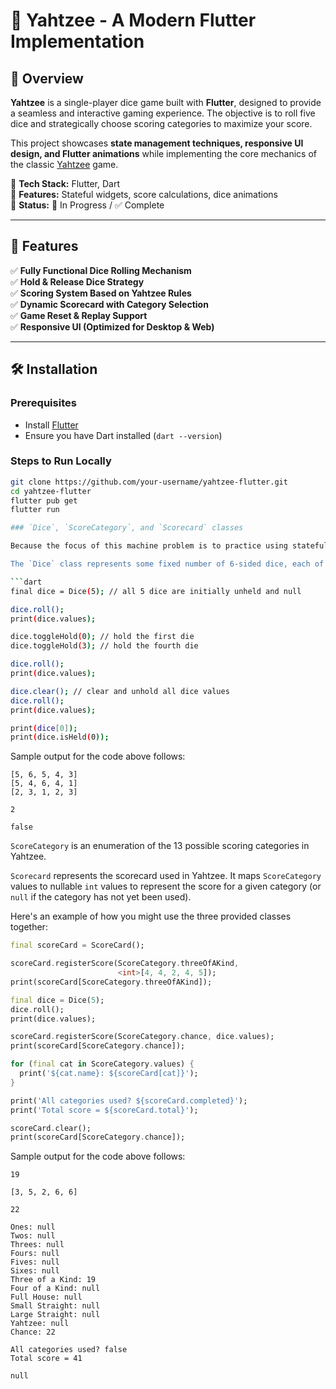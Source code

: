 # 🎲 Yahtzee - A Modern Flutter Implementation

## 🚀 Overview

**Yahtzee** is a single-player dice game built with **Flutter**, designed to provide a seamless and interactive gaming experience. The objective is to roll five dice and strategically choose scoring categories to maximize your score.

This project showcases **state management techniques, responsive UI design, and Flutter animations** while implementing the core mechanics of the classic [Yahtzee](https://en.wikipedia.org/wiki/Yahtzee) game.

🔹 **Tech Stack:** Flutter, Dart  
🔹 **Features:** Stateful widgets, score calculations, dice animations  
🔹 **Status:** 🚧 In Progress / ✅ Complete  

---

## 🎯 Features

✅ **Fully Functional Dice Rolling Mechanism**  
✅ **Hold & Release Dice Strategy**  
✅ **Scoring System Based on Yahtzee Rules**  
✅ **Dynamic Scorecard with Category Selection**  
✅ **Game Reset & Replay Support**  
✅ **Responsive UI (Optimized for Desktop & Web)**  

---

## 🛠️ Installation

### **Prerequisites**
- Install [Flutter](https://flutter.dev/docs/get-started/install)
- Ensure you have Dart installed (`dart --version`)

### **Steps to Run Locally**
```bash
git clone https://github.com/your-username/yahtzee-flutter.git
cd yahtzee-flutter
flutter pub get
flutter run

### `Dice`, `ScoreCategory`, and `Scorecard` classes

Because the focus of this machine problem is to practice using stateful widgets, we've provided you with classes that represent the dice, score categories, and scorecard. These classes are defined in the `lib/models/dice.dart` and `lib/models/scorecard.dart` files.

The `Dice` class represents some fixed number of 6-sided dice, each of which may be "held" or "unheld", which affects whether it is randomly updated when `roll` is called. Here's an example of how you might use the `Dice` class:

```dart
final dice = Dice(5); // all 5 dice are initially unheld and null

dice.roll();
print(dice.values);

dice.toggleHold(0); // hold the first die
dice.toggleHold(3); // hold the fourth die

dice.roll();
print(dice.values);

dice.clear(); // clear and unhold all dice values
dice.roll();
print(dice.values);

print(dice[0]);
print(dice.isHeld(0));
```

Sample output for the code above follows:

```
[5, 6, 5, 4, 3]
[5, 4, 6, 4, 1]
[2, 3, 1, 2, 3]

2

false
```

`ScoreCategory` is an enumeration of the 13 possible scoring categories in Yahtzee.

`Scorecard` represents the scorecard used in Yahtzee. It maps `ScoreCategory` values to nullable `int` values to represent the score for a given category (or `null` if the category has not yet been used).

Here's an example of how you might use the three provided classes together:

```dart
final scoreCard = ScoreCard();

scoreCard.registerScore(ScoreCategory.threeOfAKind, 
                        <int>[4, 4, 2, 4, 5]);
print(scoreCard[ScoreCategory.threeOfAKind]);

final dice = Dice(5);
dice.roll();
print(dice.values);

scoreCard.registerScore(ScoreCategory.chance, dice.values);
print(scoreCard[ScoreCategory.chance]);

for (final cat in ScoreCategory.values) {
  print('${cat.name}: ${scoreCard[cat]}');
}

print('All categories used? ${scoreCard.completed}');
print('Total score = ${scoreCard.total}');

scoreCard.clear();
print(scoreCard[ScoreCategory.chance]);
```

Sample output for the code above follows:

```
19

[3, 5, 2, 6, 6]

22

Ones: null
Twos: null
Threes: null
Fours: null
Fives: null
Sixes: null
Three of a Kind: 19
Four of a Kind: null
Full House: null
Small Straight: null
Large Straight: null
Yahtzee: null
Chance: 22

All categories used? false
Total score = 41

null
```




